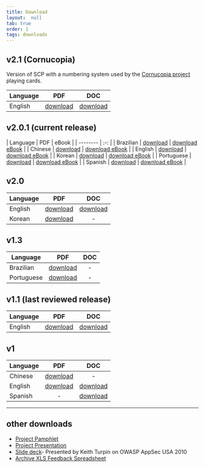 ```yaml
---
title: Download
layout:  null
tab: true
order: 1
tags: downloads
---
```


## v2.1 (Cornucopia)

Version of SCP with a numbering system used by the [Cornucopia project][cornucopia] playing cards.

| Language | PDF | DOC |
| -------- | :-: | :-: |
| English | [download][en21pdf] | [download][en21doc] |

## v2.0.1 (current release)

| Language | PDF | eBook |
| -------- | :-: |
| Brazilian | [download][br201pdf] | [download eBook][br201ebook] |
| Chinese | [download][cn201pdf] | [download eBook][cn201ebook] |
| English | [download][en201pdf] | [download eBook][en201ebook] |
| Korean | [download][ko201pdf] | [download eBook][ko201ebook] |
| Portuguese | [download][pt201pdf] | [download eBook][pt201ebook] |
| Spanish | [download][es201pdf] | [download eBook][es201ebook] |

## v2.0

| Language | PDF | DOC |
| -------- | :-: | :-: |
| English | [download][en20pdf] | [download][en20doc] |
| Korean | [download][ko20pdf] | - |

## v1.3

| Language | PDF | DOC |
| -------- | :-: | :-: |
| Brazilian | [download][br13pdf] | - |
| Portuguese | [download][pt13PDF] | - |

## v1.1 (last reviewed release)

| Language | PDF | DOC |
| -------- | :-: | :-: |
| English | [download][en11pdf] | [download][en11doc] |

## v1

| Language | PDF | DOC |
| -------- | :-: | :-: |
| Chinese | [download][cn10pdf] | - |
| English | [download][en10pdf] | [download][en10doc] |
| Spanish | - | [download][es10doc] |

-----

## other downloads

* [Project Pamphlet][pamphlet]
* [Project Presentation][presentation]
* [Slide deck][appsecusa10]- Presented by Keith Turpin on OWASP AppSec USA 2010
* [Archive XLS Feedback Spreadsheet][feedback]

[br201ebook]: https://github.com/OWASP/secure-coding-practices-quick-reference-guide/releases/download/v2.0.1/OWASP_SCP_Quick_Reference_Guide.pt-BR.epub
[br201pdf]: https://github.com/OWASP/secure-coding-practices-quick-reference-guide/releases/download/v2.0.1/OWASP_SCP_Quick_Reference_Guide.pt-BR.pdf
[br13pdf]: https://owasp.org/www-pdf-archive/OWASP_SCP_v1.3_pt-BR.pdf
[cn10pdf]: https://owasp.org/www-pdf-archive//OWASP_SCP_Quick_Reference_Guide_(Chinese).pdf
[cn201ebook]: https://github.com/OWASP/secure-coding-practices-quick-reference-guide/releases/download/v2.0.1/OWASP_SCP_Quick_Reference_Guide.zh-CN.epub
[cn201pdf]: https://github.com/OWASP/secure-coding-practices-quick-reference-guide/releases/download/v2.0.1/OWASP_SCP_Quick_Reference_Guide.zh-CN.pdf
[en10pdf]: https://owasp.org/www-pdf-archive/OWASP_SCP_Quick_Reference_Guide_v1.pdf
[en10doc]: https://wiki.owasp.org/images/1/10/OWASP_SCP_Quick_Reference_Guide_v1.doc
[en11pdf]: http://www.owasp.org/images/2/2f/OWASP_SCP_Quick_Reference_Guide_v1-1b.pdf
[en11doc]: http://wiki.owasp.org/images/0/0b/OWASP_SCP_Quick_Reference_Guide_v1-1b.doc
[en20pdf]: https://owasp.org/www-pdf-archive/OWASP_SCP_Quick_Reference_Guide_v2.pdf
[en20doc]: https://wiki.owasp.org/images/a/ac/OWASP_SCP_Quick_Reference_Guide_v2.doc
[en201ebook]: https://github.com/OWASP/secure-coding-practices-quick-reference-guide/releases/download/v2.0.1/OWASP_SCP_Quick_Reference_Guide.en-US.epub
[en201pdf]: https://github.com/OWASP/secure-coding-practices-quick-reference-guide/releases/download/v2.0.1/OWASP_SCP_Quick_Reference_Guide.en-US.pdf
[en21pdf]: assets/docs/OWASP_SCP_Quick_Reference_Guide_v21.pdf
[en21doc]: assets/docs/OWASP_SCP_Quick_Reference_Guide_v21.doc
[es10doc]: https://wiki.owasp.org/images/c/c8/OWASP_SCP_Quick_Reference_Guide_SPA.doc
[es201ebook]: https://github.com/OWASP/secure-coding-practices-quick-reference-guide/releases/download/v2.0.1/OWASP_SCP_Quick_Reference_Guide.es-UY.epub
[es201pdf]: https://github.com/OWASP/secure-coding-practices-quick-reference-guide/releases/download/v2.0.1/OWASP_SCP_Quick_Reference_Guide.es-UY.pdf
[ko20pdf]: https://owasp.org/www-pdf-archive//2011%EB%85%846%EC%9B%94_OWASP_%EC%8B%9C%ED%81%90%EC%96%B4%EC%BD%94%EB%94%A9%EA%B7%9C%EC%B9%99_v2_KOR.pdf
[ko201ebook]: https://github.com/OWASP/secure-coding-practices-quick-reference-guide/releases/download/v2.0.1/OWASP_SCP_Quick_Reference_Guide.ko-KR.epub
[ko201pdf]: https://github.com/OWASP/secure-coding-practices-quick-reference-guide/releases/download/v2.0.1/OWASP_SCP_Quick_Reference_Guide.ko-KR.pdf
[pt13pdf]: https://owasp.org/www-pdf-archive/OWASP_SCP_v1.3_pt-PT.pdf
[pt201ebook]: https://github.com/OWASP/secure-coding-practices-quick-reference-guide/releases/download/v2.0.1/OWASP_SCP_Quick_Reference_Guide.pt-PT.epub
[pt201pdf]: https://github.com/OWASP/secure-coding-practices-quick-reference-guide/releases/download/v2.0.1/OWASP_SCP_Quick_Reference_Guide.pt-PT.pdf

[appsecusa10]: https://wiki.owasp.org/images/5/54/Secure_Coding_Practices_Quick_Ref_5.ppt
[cornucopia]: https://owasp.org/www-project-cornucopia/
[feedback]: https://wiki.owasp.org/images/6/64/SCP-QRG_Revisions_History.xls
[pamphlet]: https://owasp.org/www-pdf-archive/Flyer_Secure_Coding_Practices_Quick_Reference_Guide_V2.pdf
[presentation]: https://wiki.owasp.org/images/f/fd/Secure_Coding_Practices_Quick_Ref_6.ppt
